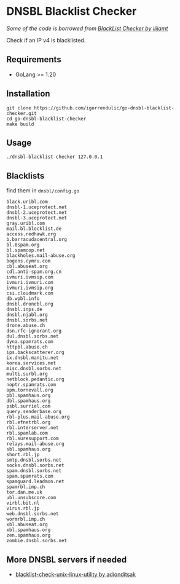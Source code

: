 # DNSBL Blacklist Checker

*Some of the code is borrowed from [BlackList Checker by ilijamt](https://github.com/ilijamt/blacklist-checker)*

Check if an IP v4 is blacklisted. 

## Requirements

- GoLang >= 1.20

## Installation

```
git clone https://github.com/igorrendulic/go-dnsbl-blacklist-checker.git
cd go-dnsbl-blacklist-checker
make build
```

## Usage

```
./dnsbl-blacklist-checker 127.0.0.1
```

## Blacklists

find them in `dnsbl/config.go`

```
black.uribl.com
dnsbl-1.uceprotect.net
dnsbl-2.uceprotect.net
dnsbl-3.uceprotect.net
gray.uribl.com
mail.bl.blocklist.de
access.redhawk.org
b.barracudacentral.org
bl.0spam.org 
bl.spamcop.net
blackholes.mail-abuse.org
bogons.cymru.com
cbl.abuseat.org
cdl.anti-spam.org.cn
ivmuri.ivmsip.com
ivmuri.ivmuri.com
ivmuri.ivmsip.org
csi.cloudmark.com
db.wpbl.info
dnsbl.dronebl.org
dnsbl.inps.de
dnsbl.njabl.org
dnsbl.sorbs.net
drone.abuse.ch
dsn.rfc-ignorant.org
dul.dnsbl.sorbs.net
dyna.spamrats.com
httpbl.abuse.ch
ips.backscatterer.org
ix.dnsbl.manitu.net
korea.services.net
misc.dnsbl.sorbs.net
multi.surbl.org
netblock.pedantic.org
noptr.spamrats.com
opm.tornevall.org
pbl.spamhaus.org
dbl.spamhaus.org
psbl.surriel.com
query.senderbase.org
rbl-plus.mail-abuse.org
rbl.efnetrbl.org
rbl.interserver.net
rbl.spamlab.com
rbl.suresupport.com
relays.mail-abuse.org
sbl.spamhaus.org
short.rbl.jp
smtp.dnsbl.sorbs.net
socks.dnsbl.sorbs.net
spam.dnsbl.sorbs.net
spam.spamrats.com
spamguard.leadmon.net
spamrbl.imp.ch
tor.dan.me.uk
ubl.unsubscore.com
virbl.bit.nl
virus.rbl.jp
web.dnsbl.sorbs.net
wormrbl.imp.ch
xbl.abuseat.org
xbl.spamhaus.org
zen.spamhaus.org
zombie.dnsbl.sorbs.net
```


## More DNSBL servers if needed

- [blacklist-check-unix-linux-utility by adionditsak](https://github.com/adionditsak/blacklist-check-unix-linux-utility)